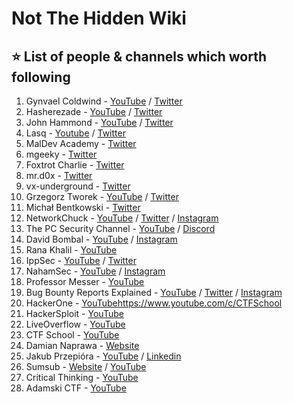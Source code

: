 # Not The Hidden Wiki

⭐ List of people & channels which worth following
-----

1. Gynvael Coldwind - [YouTube](https://www.youtube.com/user/gynvaelcoldwind) / [Twitter](https://twitter.com/gynvael)
2. Hasherezade - [YouTube](https://www.youtube.com/channel/UCNWVswPNgn5kutPNa5sprkg) / [Twitter](https://twitter.com/hasherezade)
3. John Hammond - [YouTube](https://www.youtube.com/@_JohnHammond) / [Twitter](https://twitter.com/_JohnHammond)
4. Lasq - [Youtube](https://www.youtube.com/c/MalfindLabs) / [Twitter](https://twitter.com/lasq88)
5. MalDev Academy - [Twitter](https://twitter.com/MalDevAcademy)
6. mgeeky - [Twitter](https://twitter.com/mariuszbit)
7. Foxtrot Charlie - [Twitter](https://twitter.com/foxtrot_0x4fult)
8. mr.d0x - [Twitter](https://twitter.com/mrd0x)
9. vx-underground - [Twitter](https://twitter.com/vxunderground)
10. Grzegorz Tworek - [YouTube](https://www.youtube.com/channel/UC57ReegGY3tk69I-bLpjdEw) / [Twitter](https://twitter.com/0gtweet)
11. Michał Bentkowski - [Twitter](https://twitter.com/SecurityMB)
12. NetworkChuck - [YouTube](https://www.youtube.com/channel/UC9x0AN7BWHpCDHSm9NiJFJQ) / [Twitter](https://twitter.com/networkchuck) / [Instagram](https://www.instagram.com/networkchuck/)
13. The PC Security Channel - [YouTube](https://www.youtube.com/@pcsecuritychannel) / [Discord](https://discord.gg/pakqZeG9)
14. David Bombal - [YouTube](https://www.youtube.com/@davidbombal) / [Instagram](https://www.instagram.com/davidbombal/)
15. Rana Khalil - [YouTube](https://www.youtube.com/@RanaKhalil101)
16. IppSec - [YouTube](https://www.youtube.com/@ippsec) / [Twitter](https://twitter.com/ippsec)
17. NahamSec - [YouTube](https://www.youtube.com/@NahamSec) / [Instagram](https://www.instagram.com/nahamsec/)
18. Professor Messer - [YouTube](https://www.youtube.com/@professormesser)
19. Bug Bounty Reports Explained - [YouTube](https://www.youtube.com/@BugBountyReportsExplained) / [Twitter](https://twitter.com/gregxsunday) / [Instagram](https://www.instagram.com/gregxsunday/)
20. HackerOne - [YouTube](https://www.youtube.com/@HackerOneTV)https://www.youtube.com/c/CTFSchool
21. HackerSploit - [YouTube](https://www.youtube.com/HackerSploit)
22. LiveOverflow - [YouTube](https://www.youtube.com/@LiveOverflow)
23. CTF School - [YouTube](https://www.youtube.com/c/CTFSchool)
24. Damian Naprawa - [Website](https://wkontenerach.pl/)
25. Jakub Przepióra - [YouTube](https://www.youtube.com/channel/UCJE4aNuiSMo-6daasSfu-0w) / [Linkedin](https://www.linkedin.com/in/jakub-przepiora)
26. Sumsub - [Website](https://sumsub.com/) / [YouTube](https://www.youtube.com/@Sumsubcom)
27. Critical Thinking - [YouTube](https://www.youtube.com/@criticalthinkingpodcast)
28. Adamski CTF - [YouTube](https://www.youtube.com/c/AdamskiCTF)